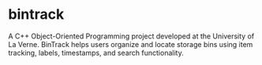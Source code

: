 # bintrack
A C++ Object-Oriented Programming project developed at the University of La Verne. BinTrack helps users organize and locate storage bins using item tracking, labels, timestamps, and search functionality.
